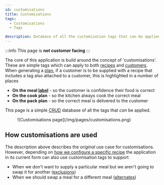 ```yaml
---
id: customisations
title: Customisations
tags:
  - Customisations
  - Tags

description: Database of all the customisation tags that can be applied to customers or recipes
---
```


:::info
This page is **not customer facing**
:::

The core of this application is build around the concept of 'customisations'. These are simple tags which can apply to both [recipes](./recipes.md) and [customers](./customers.md). When generating a [plan](../Features/meal-plan-generation.md), if a customer is to be supplied with a recipe that includes a tag also attached to a customer, this is highlighted in a number of places

- **On the meal [label](../Features/labels.md)** - so the customer is confidence their food is correct
- **On the cook plan** - so the kitchen always cook the correct meal
- **On the pack plan** - so the correct meal is delivered to the customer

This page is a simple [CRUD](https://en.wikipedia.org/wiki/Create,_read,_update_and_delete) database of all the tags that _can_ be applied.

<figure>
![Customisations page](/img/pages/customisations.png)
</figure>

## How customisations are used

The description above describes the _original_ use case for customisations. However, depending on [how we configure a specific recipe](../Pages/recipes.md#edit-recipe) the application in its current form can also use customisation tags to support

- When we don't want to supply a particular meal but we aren't going to swap it for another ([exclusions](../Features/meal-plan-generation.md#exclusions))
- When we should swap a meal for a different meal ([alternates](../Features/meal-plan-generation.md#alternates))
